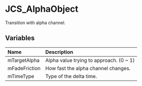 # JCS_AlphaObject

Transition with alpha channel.

## Variables

| Name           | Description                             |
|:---------------|:----------------------------------------|
| mTargetAlpha   | Alpha value trying to approach. (0 ~ 1) |
| mFadeFriction  | How fast the alpha channel changes.     |
| mTimeType      | Type of the delta time.                 |
